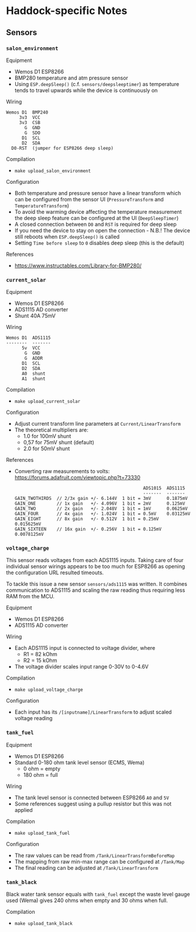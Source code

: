 # Haddock-specific Notes

## Sensors

### `salon_environment`

Equipment

 * Wemos D1 ESP8266
 * BMP280 temperature and atm pressure sensor
 * Using `ESP.deepSleep()` (c.f. `sensors/deepsleeptimer`) as temperature tends to travel upwards while the device is continuously on

Wiring

```
Wemos D1  BMP240
     3v3  VCC
     3v3  CSB
       G  GND
       G  SDO
      D1  SCL
      D2  SDA
  D0-RST  (jumper for ESP8266 deep sleep)
```

Compilation

 * `make upload_salon_environment`

Configuration

 * Both temperature and pressure sensor have a linear transform which can be configured from the sensor UI (`PressureTransform` and `TemperatureTransform`)
 * To avoid the warming device affecting the temperature measurement the deep sleep feature can be configured at the UI (`DeepSleepTimer`)
  * A closed connection between `D0` and `RST` is required for deep sleep
  * If you need the device to stay on open the connection - N.B.! The device still reboots when `ESP.deepSleep()` is called
  * Setting `Time before sleep` to `0` disables deep sleep (this is the default)

References

 * https://www.instructables.com/Library-for-BMP280/

### `current_solar`

Equipment

 * Wemos D1 ESP8266
 * ADS1115 AD converter
 * Shunt 40A 75mV

Wiring

```
Wemos D1  ADS1115
--------  -------
      5v  VCC
       G  GND
       G  ADDR
      D1  SCL
      D2  SDA
      A0  shunt
      A1  shunt
```

Compilation

 * `make upload_current_solar`

Configuration

 * Adjust current transform line parameters at `Current/LinearTransform`
 * The theoretical multipliers are:
   * 1.0 for 100mV shunt
   * 0,57 for 75mV shunt (default)
   * 2.0 for 50mV shunt

References

 * Converting raw measurements to volts: https://forums.adafruit.com/viewtopic.php?t=73330
   ```
                                                    ADS1015  ADS1115
                                                    -------  -------
   GAIN_TWOTHIRDS  // 2/3x gain +/- 6.144V  1 bit = 3mV      0.1875mV
   GAIN_ONE        // 1x gain   +/- 4.096V  1 bit = 2mV      0.125mV
   GAIN_TWO        // 2x gain   +/- 2.048V  1 bit = 1mV      0.0625mV
   GAIN_FOUR       // 4x gain   +/- 1.024V  1 bit = 0.5mV    0.03125mV
   GAIN_EIGHT      // 8x gain   +/- 0.512V  1 bit = 0.25mV   0.015625mV
   GAIN_SIXTEEN    // 16x gain  +/- 0.256V  1 bit = 0.125mV  0.0078125mV
   ```

### `voltage_charge`

This sensor reads voltages from each ADS1115 inputs. Taking care of four individual
sensor wirings appears to be too much for ESP8266 as opening the configuration URL
resulted timeouts.

To tackle this issue a new sensor `sensors/ads1115` was written. It combines
communication to ADS1115 and scaling the raw reading thus requiring less
RAM from the MCU.

Equipment

 * Wemos D1 ESP8266
 * ADS1115 AD converter

Wiring

 * Each ADS1115 input is connected to voltage divider, where
   * R1 = 82 kOhm
   * R2 = 15 kOhm
 * The voltage divider scales input range 0-30V to 0-4.6V

Compilation

 * `make upload_voltage_charge`

Configuration

 * Each input has its `/[inputname]/LinearTransform` to adjust scaled voltage reading

### `tank_fuel`

Equipment

  * Wemos D1 ESP8266
  * Standard 0-180 ohm tank level sensor (ECMS, Wema)
    * 0 ohm = empty
    * 180 ohm = full

Wiring

  * The tank level sensor is connected between ESP8266 `A0` and `5V`
  * Some references suggest using a pullup resistor but this was not applied

Compilation

  * `make upload_tank_fuel`

Configuration

  * The raw values can be read from `/Tank/LinearTransformBeforeMap`
  * The mapping from raw min-max range can be configured at `/Tank/Map`
  * The final reading can be adjusted at `/Tank/LinearTransform`

### `tank_black`

Black water tank sensor equals with `tank_fuel` except the waste level gauge
used (Wema) gives 240 ohms when empty and 30 ohms when full.

Compilation

  * `make upload_tank_black`
